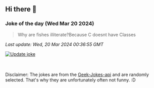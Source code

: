 ## Hi there 👋

### Joke of the day (Wed Mar 20 2024)
<!-- joke -->
>Why are fishes illiterate?Because C doesnt have Classes
<!-- /joke -->

*Last update: Wed, 20 Mar 2024 00:36:55 GMT*

[![Update joke](https://github.com/nclskfm/nclskfm/actions/workflows/joke.yml/badge.svg)](https://github.com/nclskfm/nclskfm/actions/workflows/joke.yml)

<br><br>
Disclaimer: The jokes are from the [Geek-Jokes-api](https://github.com/sameerkumar18/geek-joke-api) and are randomly selected. That's why they are unfortunately often not funny. :D
